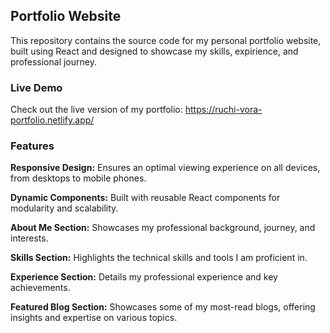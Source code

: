 
## Portfolio Website

This repository contains the source code for my personal portfolio website, built using React and designed to showcase my skills, expirience, and professional journey.

### Live Demo
Check out the live version of my portfolio: https://ruchi-vora-portfolio.netlify.app/

### Features
**Responsive Design:** Ensures an optimal viewing experience on all devices, from desktops to mobile phones.

**Dynamic Components:** Built with reusable React components for modularity and scalability.

**About Me Section:** Showcases my professional background, journey, and interests.

**Skills Section:** Highlights the technical skills and tools I am proficient in.

**Experience Section:** Details my professional experience and key achievements.

**Featured Blog Section:** Showcases some of my most-read blogs, offering insights and expertise on various topics.
